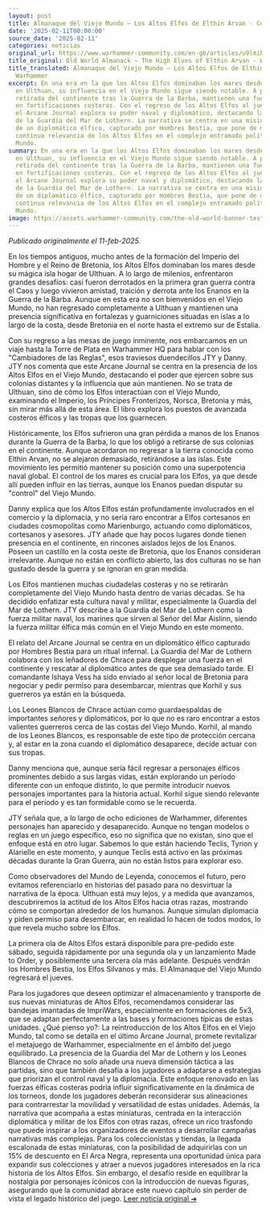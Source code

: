 ```yaml
---
layout: post
title: Almanaque del Viejo Mundo – Los Altos Elfos de Elthin Arvan - Comunidad Warhammer
date: '2025-02-11T00:00:00'
source_date: '2025-02-11'
categories: noticias
original_url: https://www.warhammer-community.com/en-gb/articles/u9lmibri/old-world-almanack-the-high-elves-of-elthin-arvan/
title_original: Old World Almanack – The High Elves of Elthin Arvan - Warhammer Community
title_translated: Almanaque del Viejo Mundo – Los Altos Elfos de Elthin Arvan - Comunidad
  Warhammer
excerpt: En una era en la que los Altos Elfos dominaban los mares desde su hogar mágico
  en Ulthuan, su influencia en el Viejo Mundo sigue siendo notable. A pesar de su
  retirada del continente tras la Guerra de la Barba, mantienen una fuerte presencia
  en fortificaciones costeras. Con el regreso de los Altos Elfos al juego de mesa,
  el Arcane Journal explora su poder naval y diplomático, destacando la importancia
  de la Guardia del Mar de Lothern. La narrativa se centra en una misión de rescate
  de un diplomático élfico, capturado por Hombres Bestia, que pone de manifiesto la
  continua relevancia de los Altos Elfos en el complejo entramado político del Viejo
  Mundo.
summary: En una era en la que los Altos Elfos dominaban los mares desde su hogar mágico
  en Ulthuan, su influencia en el Viejo Mundo sigue siendo notable. A pesar de su
  retirada del continente tras la Guerra de la Barba, mantienen una fuerte presencia
  en fortificaciones costeras. Con el regreso de los Altos Elfos al juego de mesa,
  el Arcane Journal explora su poder naval y diplomático, destacando la importancia
  de la Guardia del Mar de Lothern. La narrativa se centra en una misión de rescate
  de un diplomático élfico, capturado por Hombres Bestia, que pone de manifiesto la
  continua relevancia de los Altos Elfos en el complejo entramado político del Viejo
  Mundo.
image: https://assets.warhammer-community.com/the-old-world-banner-test.jpg
---
```


*Publicado originalmente el 11-feb-2025.*

En los tiempos antiguos, mucho antes de la formación del Imperio del Hombre y el Reino de Bretonia, los Altos Elfos dominaban los mares desde su mágica isla hogar de Ulthuan. A lo largo de milenios, enfrentaron grandes desafíos: casi fueron derrotados en la primera gran guerra contra el Caos y luego vivieron amistad, traición y derrota ante los Enanos en la Guerra de la Barba. Aunque en esta era no son bienvenidos en el Viejo Mundo, no han regresado completamente a Ulthuan y mantienen una presencia significativa en fortalezas y guarniciones situadas en islas a lo largo de la costa, desde Bretonia en el norte hasta el extremo sur de Estalia.

Con su regreso a las mesas de juego inminente, nos embarcamos en un viaje hasta la Torre de Plata en Warhammer HQ para hablar con los "Cambiadores de las Reglas", esos traviesos duendecillos JTY y Danny. JTY nos comenta que este Arcane Journal se centra en la presencia de los Altos Elfos en el Viejo Mundo, destacando el poder que ejercen sobre sus colonias distantes y la influencia que aún mantienen. No se trata de Ulthuan, sino de cómo los Elfos interactúan con el Viejo Mundo, examinando el Imperio, los Príncipes Fronterizos, Norsca, Bretonia y más, sin mirar más allá de esta área. El libro explora los puestos de avanzada costeros élficos y las tropas que los guarnecen.

Históricamente, los Elfos sufrieron una gran pérdida a manos de los Enanos durante la Guerra de la Barba, lo que los obligó a retirarse de sus colonias en el continente. Aunque acordaron no regresar a la tierra conocida como Elthin Arvan, no se alejaron demasiado, retirándose a las islas. Este movimiento les permitió mantener su posición como una superpotencia naval global. El control de los mares es crucial para los Elfos, ya que desde allí pueden influir en las tierras, aunque los Enanos puedan disputar su "control" del Viejo Mundo.

Danny explica que los Altos Elfos están profundamente involucrados en el comercio y la diplomacia, y no sería raro encontrar a Elfos cortesanos en ciudades cosmopolitas como Marienburgo, actuando como diplomáticos, cortesanos y asesores. JTY añade que hay pocos lugares donde tienen presencia en el continente, en rincones aislados lejos de los Enanos. Poseen un castillo en la costa oeste de Bretonia, que los Enanos consideran irrelevante. Aunque no están en conflicto abierto, las dos culturas no se han gustado desde la guerra y se ignoran en gran medida.

Los Elfos mantienen muchas ciudadelas costeras y no se retirarán completamente del Viejo Mundo hasta dentro de varias décadas. Se ha decidido enfatizar esta cultura naval y militar, especialmente la Guardia del Mar de Lothern. JTY describe a la Guardia del Mar de Lothern como la fuerza militar naval, los marines que sirven al Señor del Mar Aislinn, siendo la fuerza militar élfica más común en el Viejo Mundo en este momento.

El relato del Arcane Journal se centra en un diplomático élfico capturado por Hombres Bestia para un ritual infernal. La Guardia del Mar de Lothern colabora con los leñadores de Chrace para desplegar una fuerza en el continente y rescatar al diplomático antes de que sea demasiado tarde. El comandante Ishaya Vess ha sido enviado al señor local de Bretonia para negociar y pedir permiso para desembarcar, mientras que Korhil y sus guerreros ya están en la búsqueda.

Los Leones Blancos de Chrace actúan como guardaespaldas de importantes señores y diplomáticos, por lo que no es raro encontrar a estos valientes guerreros cerca de las costas del Viejo Mundo. Korhil, al mando de los Leones Blancos, es responsable de este tipo de protección cercana y, al estar en la zona cuando el diplomático desaparece, decide actuar con sus tropas.

Danny menciona que, aunque sería fácil regresar a personajes élficos prominentes debido a sus largas vidas, están explorando un período diferente con un enfoque distinto, lo que permite introducir nuevos personajes importantes para la historia actual. Korhil sigue siendo relevante para el período y es tan formidable como se le recuerda.

JTY señala que, a lo largo de ocho ediciones de Warhammer, diferentes personajes han aparecido y desaparecido. Aunque no tengan modelos o reglas en un juego específico, eso no significa que no existan, sino que el enfoque está en otro lugar. Sabemos lo que están haciendo Teclis, Tyrion y Alarielle en este momento, y aunque Teclis está activo en las próximas décadas durante la Gran Guerra, aún no están listos para explorar eso.

Como observadores del Mundo de Leyenda, conocemos el futuro, pero evitamos referenciarlo en historias del pasado para no desvirtuar la narrativa de la época. Ulthuan está muy lejos, y a medida que avanzamos, descubriremos la actitud de los Altos Elfos hacia otras razas, mostrando cómo se comportan alrededor de los humanos. Aunque simulan diplomacia y piden permiso para desembarcar, en realidad lo hacen de todos modos, lo que revela mucho sobre los Elfos.

La primera ola de Altos Elfos estará disponible para pre-pedido este sábado, seguida rápidamente por una segunda ola y un lanzamiento Made to Order, y posiblemente una tercera ola más adelante. Después vendrán los Hombres Bestia, los Elfos Silvanos y más. El Almanaque del Viejo Mundo regresará el jueves.

Para los jugadores que deseen optimizar el almacenamiento y transporte de sus nuevas miniaturas de Altos Elfos, recomendamos considerar las bandejas imantadas de ImpriWars, especialmente en formaciones de 5x3, que se adaptan perfectamente a las bases y formaciones típicas de estas unidades.
¿Qué pienso yo?: La reintroducción de los Altos Elfos en el Viejo Mundo, tal como se detalla en el último Arcane Journal, promete revitalizar el metajuego de Warhammer, especialmente en el ámbito del juego equilibrado. La presencia de la Guardia del Mar de Lothern y los Leones Blancos de Chrace no solo añade una nueva dimensión táctica a las partidas, sino que también desafía a los jugadores a adaptarse a estrategias que priorizan el control naval y la diplomacia. Este enfoque renovado en las fuerzas élficas costeras podría influir significativamente en la dinámica de los torneos, donde los jugadores deberán reconsiderar sus alineaciones para contrarrestar la movilidad y versatilidad de estas unidades. Además, la narrativa que acompaña a estas miniaturas, centrada en la interacción diplomática y militar de los Elfos con otras razas, ofrece un rico trasfondo que puede inspirar a los organizadores de eventos a desarrollar campañas narrativas más complejas. Para los coleccionistas y tiendas, la llegada escalonada de estas miniaturas, con la posibilidad de adquirirlas con un 15% de descuento en El Arca Negra, representa una oportunidad única para expandir sus colecciones y atraer a nuevos jugadores interesados en la rica historia de los Altos Elfos. Sin embargo, el desafío reside en equilibrar la nostalgia por personajes icónicos con la introducción de nuevas figuras, asegurando que la comunidad abrace este nuevo capítulo sin perder de vista el legado histórico del juego.
[Leer noticia original ➜](https://www.warhammer-community.com/en-gb/articles/u9lmibri/old-world-almanack-the-high-elves-of-elthin-arvan/)